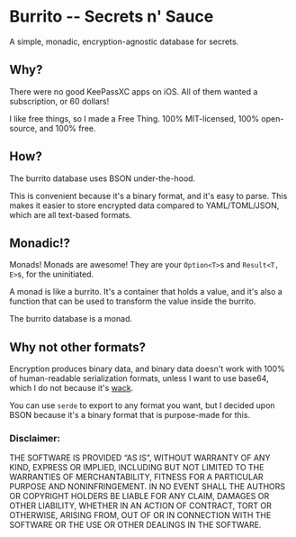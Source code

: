# Burrito -- Secrets n' Sauce

A simple, monadic, encryption-agnostic database for secrets.

## Why?

There were no good KeePassXC apps on iOS. All of them wanted a subscription, or 60 dollars!

I like free things, so I made a Free Thing. 100% MIT-licensed, 100% open-source, and 100% free.

## How?

The burrito database uses BSON under-the-hood.

This is convenient because it's a binary format, and it's easy to parse. This makes it easier to store
encrypted data compared to YAML/TOML/JSON, which are all text-based formats.

## Monadic!?

Monads! Monads are awesome! They are your `Option<T>`s and `Result<T, E>`s, for the uninitiated.

A monad is like a burrito. It's a container that holds a value, and it's also a function that can be used to transform
the value inside the burrito.

The burrito database is a monad.

## Why not other formats?

Encryption produces binary data, and binary data doesn't work with 100% of human-readable serialization formats, unless
I want to use base64, which I do not because it's [wack](https://eprint.iacr.org/2022/361).

You can use `serde` to export to any format you want, but I decided upon BSON because it's a binary format that is
purpose-made for this.

### Disclaimer:

THE SOFTWARE IS PROVIDED “AS IS”, WITHOUT WARRANTY OF ANY KIND, EXPRESS OR IMPLIED, INCLUDING BUT NOT LIMITED TO THE
WARRANTIES OF MERCHANTABILITY, FITNESS FOR A PARTICULAR PURPOSE AND NONINFRINGEMENT. IN NO EVENT SHALL THE AUTHORS OR
COPYRIGHT HOLDERS BE LIABLE FOR ANY CLAIM, DAMAGES OR OTHER LIABILITY, WHETHER IN AN ACTION OF CONTRACT, TORT OR
OTHERWISE, ARISING FROM, OUT OF OR IN CONNECTION WITH THE SOFTWARE OR THE USE OR OTHER DEALINGS IN THE SOFTWARE.